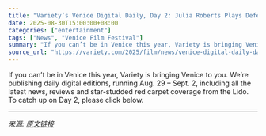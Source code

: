 ```yaml
---
title: "Variety’s Venice Digital Daily, Day 2: Julia Roberts Plays Defense at Press Conference"
date: 2025-08-30T15:00:00+08:00
categories: ["entertainment"]
tags: ["News", "Venice Film Festival"]
summary: "If you can’t be in Venice this year, Variety is bringing Venice to you. We’re publishing daily digital editions, running Aug. 29 &#8211; Sept. 2, including all the latest news, reviews and star-studde"
source_url: "https://variety.com/2025/film/news/venice-digital-daily-day-2-julia-roberts-1236502845/"
---
```


If you can’t be in Venice this year, Variety is bringing Venice to you. We’re publishing daily digital editions, running Aug. 29 &#8211; Sept. 2, including all the latest news, reviews and star-studded red carpet coverage from the Lido. To catch up on Day 2, please click below.

---

*来源: [原文链接](https://variety.com/2025/film/news/venice-digital-daily-day-2-julia-roberts-1236502845/)*

